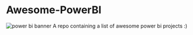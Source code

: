 # Awesome-PowerBI
![power bi banner](https://sqlblog.net/wp-content/uploads/2019/07/12.jpg)
A repo containing a list of awesome power bi projects :)
